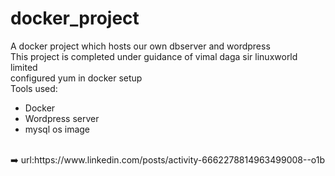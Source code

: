 # docker_project
A docker project which hosts our own dbserver and wordpress<br>
This project is completed under guidance of vimal daga sir linuxworld limited<br>
configured yum in docker setup<br>
Tools used:<br>
<ul>
  <li>Docker<br></li>
  <li>Wordpress server<br></li>
  <li>mysql os image<br></li>
  
</ul>
<br>
➡️ url:https://www.linkedin.com/posts/activity-6662278814963499008--o1b
